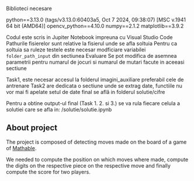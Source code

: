 Biblioteci necesare

python==3.13.0 (tags/v3.13.0:60403a5, Oct  7 2024, 09:38:07) [MSC v.1941 64 bit (AMD64)]
opencv_python==4.10.0
numpy==2.1.2
matplotlib==3.9.2

Codul este scris in Jupiter Notebook impreuna cu Visual Studio Code
Pathurile fisierelor sunt relative la fisierul unde se afla soltuia
Pentru ca soltuia sa ruleze testele este necesar modficiare variabilei `folder_path_input` din sectiunea Evaluare
Se pot modifica de asemnea parametrii pentru numarul de jocuri si numarul de mutari facute in aceeasi sectiune

Task1, este necesar accesul la folderul imagini_auxiliare preferabil cele de antrenare
Task2 are dedicata o sectiune unde se extrag date, functiile nu vor mai fi apelate setul de date final se află in folderul solutie/cifre

Pentru a obtine output-ul final (Task 1. 2. si 3.) se va rula fiecare celula a solutiei care se afla in: /solutie/solutie.ipynb

## About project

The project is composed of detecting moves made on the board of a game of [Mathable](https://boardgamegeek.com/boardgame/2858/mathable).

We needed to compute the position on which moves where made, compute the digits on the respective piece on the respective move and finally compute the score for two players.